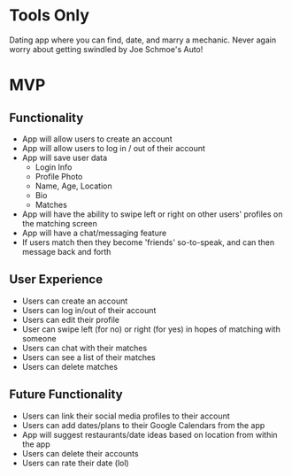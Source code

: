 # Tools Only

Dating app where you can find, date, and marry a mechanic. Never again worry about getting swindled by Joe Schmoe's Auto!

# MVP

## Functionality

- App will allow users to create an account
- App will allow users to log in / out of their account
- App will save user data
  - Login Info
  - Profile Photo
  - Name, Age, Location
  - Bio
  - Matches
- App will have the ability to swipe left or right on other users' profiles on the matching screen
- App will have a chat/messaging feature
- If users match then they become 'friends' so-to-speak, and can then message back and forth

## User Experience

- Users can create an account
- Users can log in/out of their account
- Users can edit their profile
- User can swipe left (for no) or right (for yes) in hopes of matching with someone
- Users can chat with their matches
- Users can see a list of their matches
- Users can delete matches

## Future Functionality

- Users can link their social media profiles to their account
- Users can add dates/plans to their Google Calendars from the app
- App will suggest restaurants/date ideas based on location from within the app
- Users can delete their accounts
- Users can rate their date (lol)
